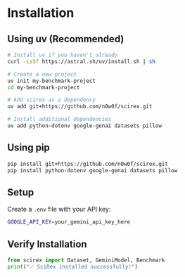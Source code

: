 # Installation

## Using uv (Recommended)

```bash
# Install uv if you haven't already
curl -LsSf https://astral.sh/uv/install.sh | sh

# Create a new project
uv init my-benchmark-project
cd my-benchmark-project

# Add scirex as a dependency
uv add git+https://github.com/n0w0f/scirex.git

# Install additional dependencies
uv add python-dotenv google-genai datasets pillow
```

## Using pip

```bash
pip install git+https://github.com/n0w0f/scirex.git
pip install python-dotenv google-genai datasets pillow
```

## Setup

Create a `.env` file with your API key:

```bash
GOOGLE_API_KEY=your_gemini_api_key_here
```

## Verify Installation

```python
from scirex import Dataset, GeminiModel, Benchmark
print("✅ SciRex installed successfully!")
```
